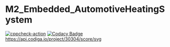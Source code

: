 # M2_Embedded_AutomotiveHeatingSystem
[![cppcheck-action](https://github.com/Datta-Kishore-Dantla/M2-Embedded_AutomotiveHeatingSystem/actions/workflows/main.yml/badge.svg)](https://github.com/Datta-Kishore-Dantla/M2-Embedded_AutomotiveHeatingSystem/actions/workflows/main.yml)
[![Codacy Badge](https://app.codacy.com/project/badge/Grade/1323d29ebefc415f9ffcfbb8d54f04e6)](https://www.codacy.com/gh/Datta-Kishore-Dantla/M2-Embedded_AutomotiveHeatingSystem/dashboard?utm_source=github.com&amp;utm_medium=referral&amp;utm_content=Datta-Kishore-Dantla/M2-Embedded_AutomotiveHeatingSystem&amp;utm_campaign=Badge_Grade)
https://api.codiga.io/project/30304/score/svg

